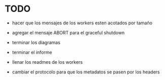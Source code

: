 # TODO

- hacer que los mensajes de los workers esten acotados por tamaño
- agregar el mensaje ABORT para el graceful shutdown

- terminar los diagramas
- terminar el informe
- llenar los readmes de los workers

- cambiar el protocolo para que los metadatos se pasen por los headers

